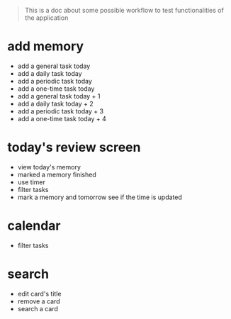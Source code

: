 > This is a doc about some possible workflow to test functionalities of the application

# add memory
- add a general task today
- add a daily task today
- add a periodic task today
- add a one-time task today
- add a general task today + 1
- add a daily task today + 2
- add a periodic task today + 3
- add a one-time task today + 4

# today's review screen
- view today's memory
- marked a memory finished
- use timer
- filter tasks
- mark a memory and tomorrow see if the time is updated


# calendar
- filter tasks

# search
- edit card's title
- remove a card
- search a card



